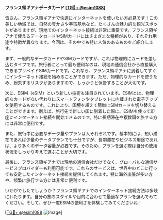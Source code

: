 **フランス領ギアナデータカード [[TG💪+ @esim1088](https://t.me/s/esim1088)]**

皆さん、フランス領ギアナで快適にインターネットを使いたい方必見です！この美しい地域では、自然の豊かさや宇宙基地など、たくさんの魅力的な観光スポットがありますが、現地でのインターネット接続は非常に重要です。フランス領ギアナで使えるデータカードやSIMカードにはさまざまな種類があり、それぞれ用途や特徴が異なります。今回は、その中でも特に人気のあるものをご紹介します。

まず、一般的なデータカードやSIMカードですが、これは物理的にカードを差し込むタイプです。旅行者にとって最も便利なのは、現地の通信会社から直接購入できるプリペイドSIMカードです。これなら、フランス領ギアナに到着してすぐにインターネット接続を始めることができます。ただ、物理的なカードを使うため、紛失するリスクがありますので、しっかりと保管することが大切です。

次に、ESIM（eSIM）という新しい技術も注目されています。ESIMとは、物理的なカードがない代わりにスマートフォンやタブレットに内蔵された電子チップを使用するものです。これにより、国境を超えて簡単にSIMカードを切り替えることができます。例えば、旅行先で新しい国に到着した際に、ESIMを使って即座にインターネット接続を開始できるのです。特に長期滞在や複数国を旅する方には非常に便利です。

また、旅行中に必要なデータ量やプランは人それぞれです。基本的には、短い滞在であれば少量のデータプランでも十分ですが、長期滞在やビジネス用途であれば、より多くのデータ容量が必要です。そのため、プランを選ぶ際は自分の使用状況をしっかり考えて選ぶことが大切です。

最後に、フランス領ギアナでは現地の通信会社だけでなく、グローバルな通信サービスプロバイダーも利用可能です。これらのサービスは、世界中のどこに行っても安定したインターネット接続を提供してくれます。特に海外出張が多い方や、頻繁に旅行する方には非常に便利です。

いかがでしたでしょうか？フランス領ギアナでのインターネット接続方法は多岐にわたります。自分の旅のスタイルや目的に合わせて最適なプランを選んでみてください。そして、ぜひ一度ESIMの便利さを体験してみてくださいね！

[[TG💪+ @esim1088](https://t.me/s/esim1088) ![Image](https://i.postimg.cc/Y0z9fWf4/image.png)]